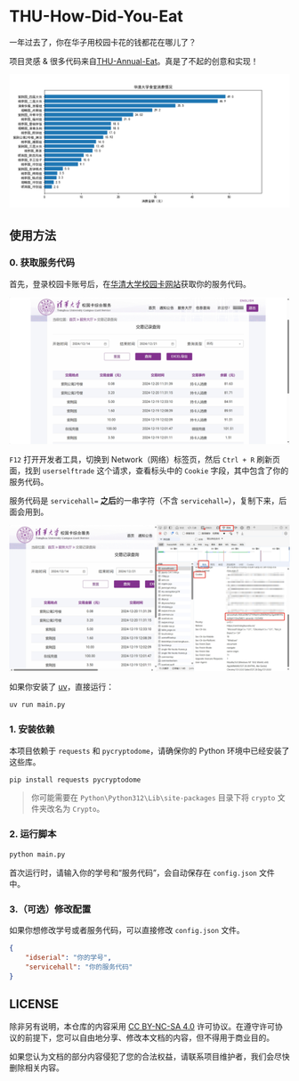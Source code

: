 # THU-How-Did-You-Eat

一年过去了，你在华子用校园卡花的钱都花在哪儿了？

项目灵感 & 很多代码来自[THU-Annual-Eat](https://github.com/leverimmy/THU-Annual-Eat)。真是了不起的创意和实现！

![demo](./assets/demo.png)

## 使用方法

### 0. 获取服务代码

首先，登录校园卡账号后，在[华清大学校园卡网站](https://card.tsinghua.edu.cn/userselftrade)获取你的服务代码。

![card](./assets/card.png)

`F12` 打开开发者工具，切换到 Network（网络）标签页，然后 `Ctrl + R` 刷新页面，找到 `userselftrade` 这个请求，查看标头中的 `Cookie` 字段，其中包含了你的服务代码。

服务代码是 `servicehall=` **之后**的一串字符（不含 `servicehall=`），复制下来，后面会用到。

![servicehall](./assets/servicehall.png)

如果你安装了 [uv](https://docs.astral.sh/uv/)，直接运行：

```bash
uv run main.py
```

### 1. 安装依赖

本项目依赖于 `requests` 和 `pycryptodome`，请确保你的 Python 环境中已经安装了这些库。

```bash
pip install requests pycryptodome
```

> 你可能需要在 `Python\Python312\Lib\site-packages` 目录下将 `crypto` 文件夹改名为 `Crypto`。

### 2. 运行脚本

```bash
python main.py
```

首次运行时，请输入你的学号和“服务代码”，会自动保存在 `config.json` 文件中。

### 3.（可选）修改配置

如果你想修改学号或者服务代码，可以直接修改 `config.json` 文件。

```json
{
    "idserial": "你的学号",
    "servicehall": "你的服务代码"
}
```

## LICENSE

除非另有说明，本仓库的内容采用 [CC BY-NC-SA 4.0](https://creativecommons.org/licenses/by-nc-sa/4.0/) 许可协议。在遵守许可协议的前提下，您可以自由地分享、修改本文档的内容，但不得用于商业目的。

如果您认为文档的部分内容侵犯了您的合法权益，请联系项目维护者，我们会尽快删除相关内容。
